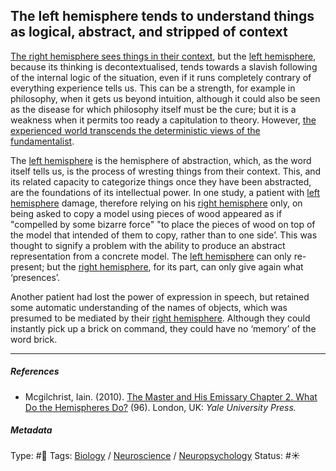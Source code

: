 ## The left hemisphere tends to understand things as logical, abstract, and stripped of context

[The right hemisphere sees things in their context](The%20right%20hemisphere%20sees%20things%20in%20their%20context.md), but the [left hemisphere](Left%20hemisphere.md), because its thinking is decontextualised, tends towards a slavish following of the internal logic of the situation, even if it runs completely contrary of everything experience tells us. This can be a strength, for example in philosophy, when it gets us beyond intuition, although it could also be seen as the disease for which philosophy itself must be the cure; but it is a weakness when it permits too ready a capitulation to theory. However, [the experienced world transcends the deterministic views of the fundamentalist](The%20experienced%20world%20transcends%20the%20deterministic%20views%20of%20the%20fundamentalist.md).

The [left hemisphere](Left%20hemisphere.md) is the hemisphere of abstraction, which, as the word itself tells us, is the process of wresting things from their context. This, and its related capacity to categorize things once they have been abstracted, are the foundations of its intellectual power. In one study, a patient with [left hemisphere](Left%20hemisphere.md) damage, therefore relying on his [right hemisphere](Right%20hemisphere.md) only, on being asked to copy a model using pieces of wood appeared as if "compelled by some bizarre force" "to place the pieces of wood on top of the model that intended of them to copy, rather than to one side’. This was thought to signify a problem with the ability to produce an abstract representation from a concrete model. The [left hemisphere](Left%20hemisphere.md) can only re-present; but the [right hemisphere](Right%20hemisphere.md), for its part, can only give again what ‘presences’. 

Another patient had lost the power of expression in speech, but retained some automatic understanding of the names of objects, which was presumed to be mediated by their [right hemisphere](Right%20hemisphere.md). Although they could instantly pick up a brick on command, they could have no ‘memory’ of the word brick.

---

##### References

* Mcgilchrist, Iain. (2010). [The Master and His Emissary Chapter 2. What Do the Hemispheres Do?](The%20Master%20and%20His%20Emissary%20Chapter%202.%20What%20Do%20the%20Hemispheres%20Do%3F.md) (96). London, UK: *Yale University Press.*

##### Metadata

Type: #🔴 
Tags: [Biology]() / [Neuroscience](Neuroscience.md) / [Neuropsychology](Neuropsychology.md) 
Status: #☀️ 
